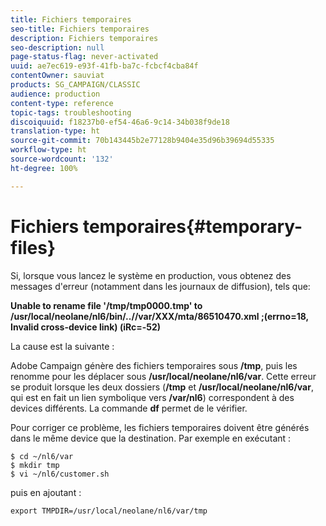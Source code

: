 ```yaml
---
title: Fichiers temporaires
seo-title: Fichiers temporaires
description: Fichiers temporaires
seo-description: null
page-status-flag: never-activated
uuid: ae7ec619-e93f-41fb-ba7c-fcbcf4cba84f
contentOwner: sauviat
products: SG_CAMPAIGN/CLASSIC
audience: production
content-type: reference
topic-tags: troubleshooting
discoiquuid: f18237b0-ef54-46a6-9c14-34b038f9de18
translation-type: ht
source-git-commit: 70b143445b2e77128b9404e35d96b39694d55335
workflow-type: ht
source-wordcount: '132'
ht-degree: 100%

---
```



# Fichiers temporaires{#temporary-files}

Si, lorsque vous lancez le système en production, vous obtenez des messages d&#39;erreur (notamment dans les journaux de diffusion), tels que:

**Unable to rename file &#39;/tmp/tmp0000.tmp&#39; to /usr/local/neolane/nl6/bin/..//var/XXX/mta/86510470.xml ;(errno=18, Invalid cross-device link) (iRc=-52)**

La cause est la suivante :

Adobe Campaign génère des fichiers temporaires sous **/tmp**, puis les renomme pour les déplacer sous **/usr/local/neolane/nl6/var**. Cette erreur se produit lorsque les deux dossiers (**/tmp** et **/usr/local/neolane/nl6/var**, qui est en fait un lien symbolique vers **/var/nl6**) correspondent à des devices différents. La commande **df** permet de le vérifier.

Pour corriger ce problème, les fichiers temporaires doivent être générés dans le même device que la destination. Par exemple en exécutant :

```
$ cd ~/nl6/var
$ mkdir tmp
$ vi ~/nl6/customer.sh
```

puis en ajoutant :

```
export TMPDIR=/usr/local/neolane/nl6/var/tmp 
```

